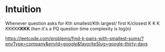 # Intuition
Whenever question asks for Kth smallest/Kth largest/ first K/closest K K K KKKKK**KKK** then it's a PQ question
time complexity is log(n)


https://leetcode.com/problems/find-k-pairs-with-smallest-sums/?envType=company&envId=google&favoriteSlug=google-thirty-days

